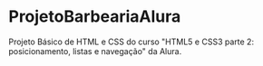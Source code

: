 # ProjetoBarbeariaAlura
Projeto Básico de HTML e CSS do curso "HTML5 e CSS3 parte 2: posicionamento, listas e navegação" da Alura.
